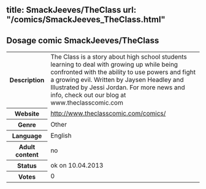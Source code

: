 title: SmackJeeves/TheClass
url: "/comics/SmackJeeves_TheClass.html"
---
Dosage comic SmackJeeves/TheClass
-----------------------------------------

<table class="comicinfo">
<tr>
<th>Description</th><td>The Class is a story about high school students learning to deal with growing up while being confronted with the ability to use powers and fight a growing evil. Written by Jaysen Headley and Illustrated by Jessi Jordan. For more news and info, check out our blog at www.theclasscomic.com</td>
</tr>
<tr>
<th>Website</th><td><a href="http://www.theclasscomic.com/comics/">http://www.theclasscomic.com/comics/</a></td>
</tr>
<tr>
<th>Genre</th><td>Other</td>
</tr>
<tr>
<th>Language</th><td>English</td>
</tr>
<tr>
<th>Adult content</th><td>no</td>
</tr>
<tr>
<th>Status</th><td>ok on 10.04.2013</td>
</tr>
<tr>
<th>Votes</th><td>0</div></td>
</tr>
</table>
